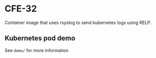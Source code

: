 # CFE-32

Container image that uses rsyslog to send kubernetes logs using RELP.

## Kubernetes pod demo

See `demo/` for more information
 